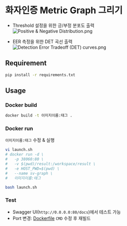 # 화자인증 Metric Graph 그리기
- Threshold 설정을 위한 긍/부정 분포도 출력
![Positive & Negative Distribution.png](Positive%20%26%20Negative%20Distribution.png)

- EER 측정을 위한 DET 곡선 출력
![Detection Error Tradeoff (DET) curves.png](Detection%20Error%20Tradeoff%20%28DET%29%20curves.png)

## Requirement
```bash
pip install -r requirements.txt
```

## Usage
### Docker build
```bash
docker build -t 이미지이름:태그 .
```

### Docker run
`이미지이름:태그` 수정 & 실행
```bash
vi launch.sh
# docker run -d \
#   -p 38060:80 \
#   -v $(pwd)/result:/workspace/result \
#   -e HOST_PWD=$(pwd) \
#   --name sv-graph \
#   이미지이름:태그
```
```bash
bash launch.sh
```

### Test
- Swagger UI(`http://0.0.0.0:80/docs`)에서 테스트 가능
- Port 변경: [Dockerfile](Dockerfile) `CMD` 수정 후 재빌드